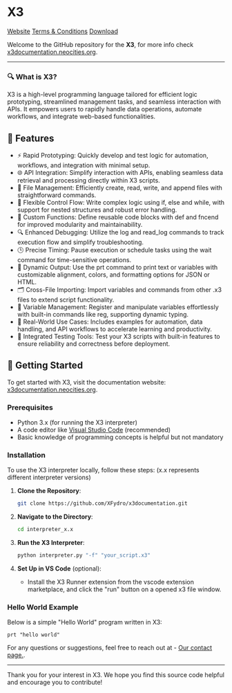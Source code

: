 
# X3

[Website](https://img.shields.io/website?url=https%3A%2F%2Fx3documentation.neocities.org)
[Terms & Conditions](https://x3lunadocumentation.neocities.org/terms-and-conditions)
[Download](https://x3lunadocumentation.neocities.org/downloads)

Welcome to the GitHub repository for the **X3**, for more info check [x3documentation.neocities.org](https://x3lunadocumentation.neocities.org).

---

### 🔍 What is X3?

X3 is a high-level programming language tailored for efficient logic prototyping, streamlined management tasks, and seamless interaction with APIs. It empowers users to rapidly handle data operations, automate workflows, and integrate web-based functionalities.

## 🌟 Features

- ⚡ Rapid Prototyping: Quickly develop and test logic for automation, workflows, and integration with minimal setup.
- 🌐 API Integration: Simplify interaction with APIs, enabling seamless data retrieval and processing directly within X3 scripts.
- 📂 File Management: Efficiently create, read, write, and append files with straightforward commands. 
- 🔁 Flexible Control Flow: Write complex logic using if, else and while, with support for nested structures and robust error handling.
- 🔧 Custom Functions: Define reusable code blocks with def and fncend for improved modularity and maintainability.
- 🔍 Enhanced Debugging: Utilize the log and read_log commands to track execution flow and simplify troubleshooting.
- 🕒 Precise Timing: Pause execution or schedule tasks using the wait command for time-sensitive operations.
- 🎨 Dynamic Output: Use the prt command to print text or variables with customizable alignment, colors, and formatting options for JSON or HTML.
- 🗂️ Cross-File Importing: Import variables and commands from other .x3 files to extend script functionality.
- 🧹 Variable Management: Register and manipulate variables effortlessly with built-in commands like reg, supporting dynamic typing.
- 🧪 Real-World Use Cases: Includes examples for automation, data handling, and API workflows to accelerate learning and productivity.
- 🚦 Integrated Testing Tools: Test your X3 scripts with built-in features to ensure reliability and correctness before deployment.

## 🏁 Getting Started

To get started with X3, visit the documentation website: [x3documentation.neocities.org](https://x3documentation.neocities.org).

### Prerequisites

- Python 3.x (for running the X3 interpreter)
- A code editor like [Visual Studio Code](https://code.visualstudio.com) (recommended)
- Basic knowledge of programming concepts is helpful but not mandatory

### Installation

To use the X3 interpreter locally, follow these steps:
(x.x represents different interpreter versions)
1. **Clone the Repository**:

    ```sh
    git clone https://github.com/XFydro/x3documentation.git
    ```

2. **Navigate to the Directory**:

    ```sh
    cd interpreter_x.x
    ```

3. **Run the X3 Interpreter**:

    ```sh
    python interpreter.py "-f" "your_script.x3"
    ```

4. **Set Up in VS Code** (optional):
   - Install the X3 Runner extension from the vscode extension marketplace, and click the "run" button on a opened x3 file window. 

### Hello World Example

Below is a simple "Hello World" program written in X3:

```x3
prt "hello world"
```
For any questions or suggestions, feel free to reach out at - [Our contact page.](https://x3documentation.neocities.org/contactus).

---

Thank you for your interest in X3. We hope you find this source code helpful and encourage you to contribute!
